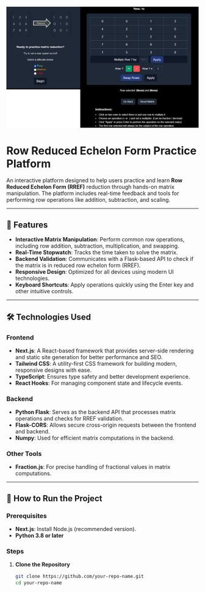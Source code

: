 ![img](Screenshot_2.png)
# Row Reduced Echelon Form Practice Platform

An interactive platform designed to help users practice and learn **Row Reduced Echelon Form (RREF)** reduction through hands-on matrix manipulation. The platform includes real-time feedback and tools for performing row operations like addition, subtraction, and scaling.

---

## 🚀 Features

- **Interactive Matrix Manipulation**: Perform common row operations, including row addition, subtraction, multiplication, and swapping.
- **Real-Time Stopwatch**: Tracks the time taken to solve the matrix.
- **Backend Validation**: Communicates with a Flask-based API to check if the matrix is in reduced row echelon form (RREF).
- **Responsive Design**: Optimized for all devices using modern UI technologies.
- **Keyboard Shortcuts**: Apply operations quickly using the Enter key and other intuitive controls.

---

## 🛠️ Technologies Used

### Frontend
- **Next.js**: A React-based framework that provides server-side rendering and static site generation for better performance and SEO.
- **Tailwind CSS**: A utility-first CSS framework for building modern, responsive designs with ease.
- **TypeScript**: Ensures type safety and better development experience.
- **React Hooks**: For managing component state and lifecycle events.

### Backend
- **Python Flask**: Serves as the backend API that processes matrix operations and checks for RREF validation.
- **Flask-CORS**: Allows secure cross-origin requests between the frontend and backend.
- **Numpy**: Used for efficient matrix computations in the backend.

### Other Tools
- **Fraction.js**: For precise handling of fractional values in matrix computations.

---

## 📖 How to Run the Project

### Prerequisites
- **Next.js**: Install Node.js (recommended version).
- **Python 3.8 or later**

### Steps
1. **Clone the Repository**
   ```bash
   git clone https://github.com/your-repo-name.git
   cd your-repo-name
